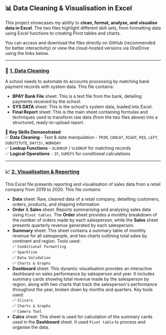 ## 📊 Data Cleaning & Visualisation in Excel  

This project showcases my ability to **clean, format, analyse, and visualise data in Excel**. The two files highlight different skill sets, from formatting data using Excel functions to creating Pivot tables and charts.   

You can access and download the files directly on GitHub (recommended for better interactivity) or view the cloud-hosted versions via OneDrive using the links below.

---

### 🏫 [1. Data Cleaning](https://1drv.ms/x/c/64aa8f9adf74b55e/EQYfgBk_f7xPhjFVwdt_ioEBB7TjUyHpuGlx1Fr85FStXQ?e=E9DY2s)
A school needs to automate its accounts processing by matching bank payment records with system data. This file contains:   
- **BPAY Bank File** sheet: This is a text file from the bank, detailing payments received by the school.
- **SYS DATA** sheet: This is the school's system data, loaded into Excel.   
- **Final Report** sheet: This is the main sheet containing formulas and techniques used to transform raw data (from the two files above) into a structured, ready-to-upload report.   

📌 **Key Skills Demonstrated**  
✅ **Data Cleaning** - Text & date manipulation - `TRIM`, `CONCAT`, `RIGHT`, `MID`, `LEFT`, `SUBSTITUTE`, `DAY(S)`, `WORKDAY`   
✅ **Lookup Functions** -  `XLOOKUP` / `VLOOKUP` for matching records   
✅ **Logical Operations** - `IF`, `SUMIFS` for conditional calculations  

---

### 📈 [2. Visualisation & Reporting](https://1drv.ms/x/c/64aa8f9adf74b55e/EcN3k17gIDRAhXerrJNQvdsBdjxb0veTxX5tGpfxh959ag?e=p4ZofA)
This Excel file presents reporting and visualisation of sales data from a retail company from 2019 to 2020. This file contains:   
- **Data** sheet: Raw, cleaned data of a retail company, detailling customers, orders, products, and shipping information
- **Order** & **Sales** sheet: Reports summarising and analysing sales data using `Pivot tables`. The **Order** sheet provides a monthly breakdown of the number of orders made by each salesperson, while the **Sales** sheet presents quarterly revenue generated by each salesperson.   
- **Summary** sheet: This sheet contains a summary table of monthly revenue for all salespeople, and two charts outlining total sales by continent and region. Tools used:   
✅ `Conditional Formatting`   
✅ `Sparkline`   
✅ `Data Validation`   
✅ `Charts & Graphs`   
- **Dashboard** sheet: This dynamic visualisation provides an interactive dashboard on sales performance by salesperson and year. It includes summary cards showing total revenue made by the salesperson by region, along with two charts that track the salesperson's performance throughout the year, broken down by months and quarters. Key tools used:   
✅ `Slicers`   
✅ `Charts & Graphs`   
✅ `Camera Tool`   
- **Calcs** sheet: This sheet is used for calculation of the summary cards used in the **Dashboard** sheet. It used `Pivot table` to process and organise the data.
